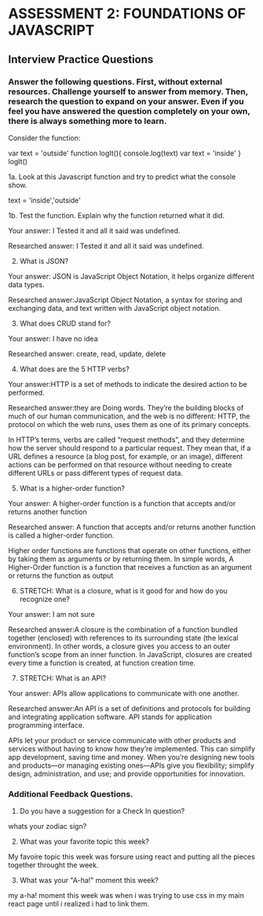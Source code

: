 # ASSESSMENT 2: FOUNDATIONS OF JAVASCRIPT
## Interview Practice Questions

### Answer the following questions. First, without external resources. Challenge yourself to answer from memory. Then, research the question to expand on your answer. Even if you feel you have answered the question completely on your own, there is always something more to learn.

Consider the function:

var text = 'outside'
function logIt(){
  console.log(text)
  var text = 'inside'
}
logIt()


1a. Look at this Javascript function and try to predict what the console show.

text = 'inside','outside'


1b. Test the function. Explain why the function returned what it did.

  Your answer: I Tested it and all it said was undefined.

  Researched answer: I Tested it and all it said was undefined.


2. What is JSON?

  Your answer: JSON is JavaScript Object Notation, it helps organize different data types.

  Researched answer:JavaScript Object Notation, a syntax for storing and exchanging data, and text written with JavaScript object notation.


3. What does CRUD stand for?

  Your answer: I have no idea

  Researched answer: create, read, update, delete



4. What does are the 5 HTTP verbs?

  Your answer:HTTP is a set of  methods to indicate the desired action to be performed.

  Researched answer:they are Doing words. They’re the building blocks of much of our human communication, and the web is no different: HTTP, the protocol on which the web runs, uses them as one of its primary concepts.

In HTTP’s terms, verbs are called “request methods”, and they determine how the server should respond to a particular request. They mean that, if a URL defines a resource (a blog post, for example, or an image), different actions can be performed on that resource without needing to create different URLs or pass different types of request data.


5. What is a higher-order function?

  Your answer: 
A higher-order function is a function that accepts and/or returns another function 

  Researched answer:
A function that accepts and/or returns another function is called a higher-order function.

Higher order functions are functions that operate on other functions, either by taking them as arguments or by returning them. In simple words, A Higher-Order function is a function that receives a function as an argument or returns the function as output


6. STRETCH: What is a closure, what is it good for and how do you recognize one?

  Your answer: I am not sure

  Researched answer:A closure is the combination of a function bundled together (enclosed) with references to its surrounding state (the lexical environment). In other words, a closure gives you access to an outer function’s scope from an inner function. In JavaScript, closures are created every time a function is created, at function creation time.


7. STRETCH: What is an API?

  Your answer: APIs allow applications to communicate with one another.

  Researched answer:An API is a set of definitions and protocols for building and integrating application software. API stands for application programming interface.

APIs let your product or service communicate with other products and services without having to know how they’re implemented. This can simplify app development, saving time and money. When you’re designing new tools and products—or managing existing ones—APIs give you flexibility; simplify design, administration, and use; and provide opportunities for innovation.


### Additional Feedback Questions.

1. Do you have a suggestion for a Check In question?
 
whats your zodiac sign?


2. What was your favorite topic this week?

My favoire topic this week was forsure using react and putting all the pieces together throught the week.

3. What was your "A-ha!" moment this week?    

 my a-ha! moment this week was when i was trying to use css in my main react page until i realized i had to link them.
 

